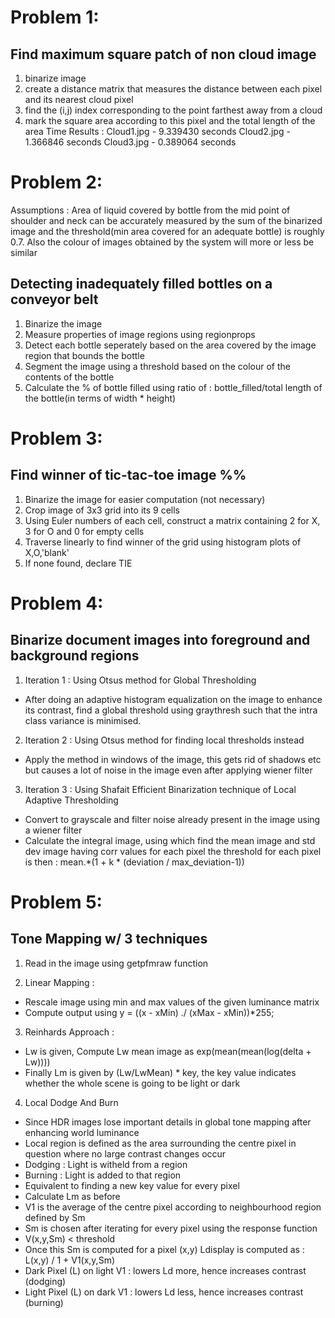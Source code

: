 # Problem 1:

## Find maximum square patch of non cloud image 
1. binarize image
2. create a distance matrix that measures the distance between each pixel and its nearest cloud pixel 
3. find the (i,j) index corresponding to the point farthest away from a cloud
4. mark the square area according to this pixel and the total length of the area
 Time Results :
 Cloud1.jpg - 9.339430 seconds
 Cloud2.jpg - 1.366846 seconds
 Cloud3.jpg - 0.389064 seconds

# Problem 2:

Assumptions : Area of liquid covered by bottle from the mid point of shoulder and neck can be accurately measured by the sum of the binarized image and the threshold(min area covered for an adequate bottle) is roughly 0.7. Also the colour of images obtained by the system will more or less be similar

## Detecting inadequately filled bottles on a conveyor belt 
1. Binarize the image 
2. Measure properties of image regions using regionprops
3.  Detect each bottle seperately based on the area covered by the image region that bounds the bottle
4. Segment the image using a threshold based on the colour of the contents of the bottle
5. Calculate the % of bottle filled using ratio of  : bottle_filled/total length of the bottle(in terms of width * height)

# Problem 3:

## Find winner of tic-tac-toe image %%
1. Binarize the image for easier computation (not necessary)
2. Crop image of 3x3 grid into its 9 cells
3. Using Euler numbers of each cell, construct a matrix containing 2 for X, 3 for O and 0 for empty cells
4. Traverse linearly to find winner of the grid using histogram plots of X,O,'blank'
5. If none found, declare TIE

# Problem 4:

## Binarize document images into foreground and background regions 

1. Iteration 1 : Using Otsus method for Global Thresholding
* After doing an adaptive histogram equalization on the image to enhance its contrast, find a global threshold using graythresh such that the intra class variance is minimised.

2. Iteration 2 : Using Otsus method for finding local thresholds instead
* Apply the method in windows of the image, this gets rid of shadows etc but causes a lot of noise in the image even after applying wiener filter

3. Iteration 3 : Using Shafait Efficient Binarization technique of Local Adaptive Thresholding 
* Convert to grayscale and filter noise already present in the image using a wiener filter
* Calculate the integral image, using which find the mean image and std dev image having corr values for each pixel
 the threshold for each pixel is then :  mean.*(1 + k * (deviation / max_deviation-1))

# Problem 5:

## Tone Mapping w/ 3 techniques 
1. Read in the image using getpfmraw function 

2. Linear Mapping :
* Rescale image using min and max values of the given luminance matrix
* Compute output using y = ((x - xMin) ./ (xMax - xMin))*255;

3. Reinhards Approach :
* Lw is given, Compute Lw mean image as exp(mean(mean(log(delta + Lw))))
* Finally Lm is given by (Lw/LwMean) * key, the key value indicates whether the whole scene is going to be light or dark

4. Local Dodge And Burn
* Since HDR images lose important details in global tone mapping after enhancing world luminance
* Local region is defined as the area surrounding the centre pixel in question where no large contrast changes occur
* Dodging : Light is witheld from a region
* Burning : Light is added to that region
* Equivalent to finding a new key value for every pixel
* Calculate Lm as before
* V1 is the average of the centre pixel according to neighbourhood region defined by Sm
* Sm is chosen after iterating for every pixel using the response function
* V(x,y,Sm) < threshold
* Once this Sm is computed for a pixel (x,y) Ldisplay is computed as : L(x,y) / 1 + V1(x,y,Sm)
* Dark Pixel (L) on light V1 : lowers Ld more, hence increases contrast (dodging) 
* Light Pixel (L) on dark V1 : lowers Ld less, hence increases contrast (burning)

